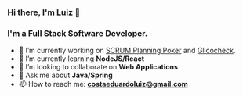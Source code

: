 ### Hi there, I'm Luiz 👋

### I'm a Full Stack Software Developer.

- 🔭 I’m currently working on [SCRUM Planning Poker](https://github.com/oluizeduardo/planning-poker) and [Glicocheck](https://github.com/oluizeduardo/glicocheck).
- 🌱 I’m currently learning **NodeJS/React**
- 👯 I’m looking to collaborate on **Web Applications**
- 💬 Ask me about **Java/Spring**
- 📫 How to reach me: **costaeduardoluiz@gmail.com**
